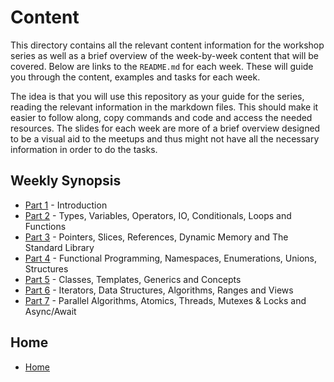 # Content

This directory contains all the relevant content information for the workshop series as well as a brief overview of the week-by-week content that will be covered. Below are links to the `README.md` for each week. These will guide you through the content, examples and tasks for each week.

The idea is that you will use this repository as your guide for the series, reading the relevant information in the markdown files. This should make it easier to follow along, copy commands and code and access the needed resources. The slides for each week are more of a brief overview designed to be a visual aid to the meetups and thus might not have all the necessary information in order to do the tasks.

## Weekly Synopsis

- [Part 1](/content/part1/README.md) - Introduction
- [Part 2](/content/part2/README.md) - Types, Variables, Operators, IO, Conditionals, Loops and Functions
- [Part 3](/content/part3/README.md) - Pointers, Slices, References, Dynamic Memory and The Standard Library
- [Part 4](/content/part4/README.md) - Functional Programming, Namespaces, Enumerations, Unions, Structures
- [Part 5](/content/part5/README.md) - Classes, Templates, Generics and Concepts
- [Part 6](/content/part6/README.md) - Iterators, Data Structures, Algorithms, Ranges and Views
- [Part 7](/content/part7/README.md) - Parallel Algorithms, Atomics, Threads, Mutexes & Locks and Async/Await

## Home

- [Home](/README.md)
